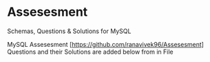 # Assesesment
Schemas, Questions & Solutions for MySQL 

MySQL Assesesment [https://github.com/ranavivek96/Assesesment] 
Questions and their Solutions are added below from in File

